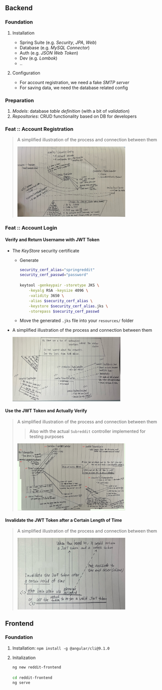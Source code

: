 
## Backend

### Foundation

1. Installation
    - Spring Suite (e.g. *Security*, *JPA*, *Web*)
    - Database (e.g. *MySQL Connector*)
    - Auth (e.g. *JSON Web Token*)
    - Dev (e.g. *Lombok*)
    - ..

2. Configuration
    - For account registration, we need a fake *SMTP server*
    - For saving data, we need the database related config

### Preparation

1. *Models*: database *table definition* (with a bit of *validation*)
2. *Repositories*: CRUD functionality based on DB for developers

### Feat :: Account Registration

> A simplified illustration of the process and connection between them
>
> <img src="./doc-images/001-account-registration.jpg" width="350" height="auto" alt="Illustration of the process of implementing the account registration" />

### Feat :: Account Login

#### Verify and Return Username with JWT Token

- The *KeyStore* security certificate

  - Generate

    ```bash
    security_cerf_alias="springreddit"
    security_cerf_passwd="password"

    keytool -genkeypair -storetype JKS \
        -keyalg RSA -keysize 4096 \
        -validity 3650 \
        -alias $security_cerf_alias \
        -keystore $security_cerf_alias.jks \
        -storepass $security_cerf_passwd
    ```

  - Move the generated `.jks` file into your `resources/` folder

- A simplified illustration of the process and connection between them

    <img src="./doc-images/002-account-login-return-jwttoken.jpg" width="350" height="auto" alt="Illustration of the process of implementing the account login" />

#### Use the JWT Token and Actually Verify

> A simplified illustration of the process and connection between them
>> Also with the actual `Subreddit` controller implemented for testing purposes
>
> <img src="./doc-images/003-account-login-via-jwttoken.jpg" width="350" height="auto" alt="Illustration of the process of implementing the account login via the token verification" />

#### Invalidate the JWT Token after a Certain Length of Time

> A simplified illustration of the process and connection between them
>
> <img src="./doc-images/004-invalidate-token-after-certain-length-of-time.jpg" width="350" height="auto" alt="Illustration of the process of implementing the logic of token invalidation" />

## Frontend

### Foundation

1. Installation: `npm install -g @angular/cli@9.1.0`
2. Initalization

    ```bash
    ng new reddit-frontend

    cd reddit-frontend
    ng serve
    ```
